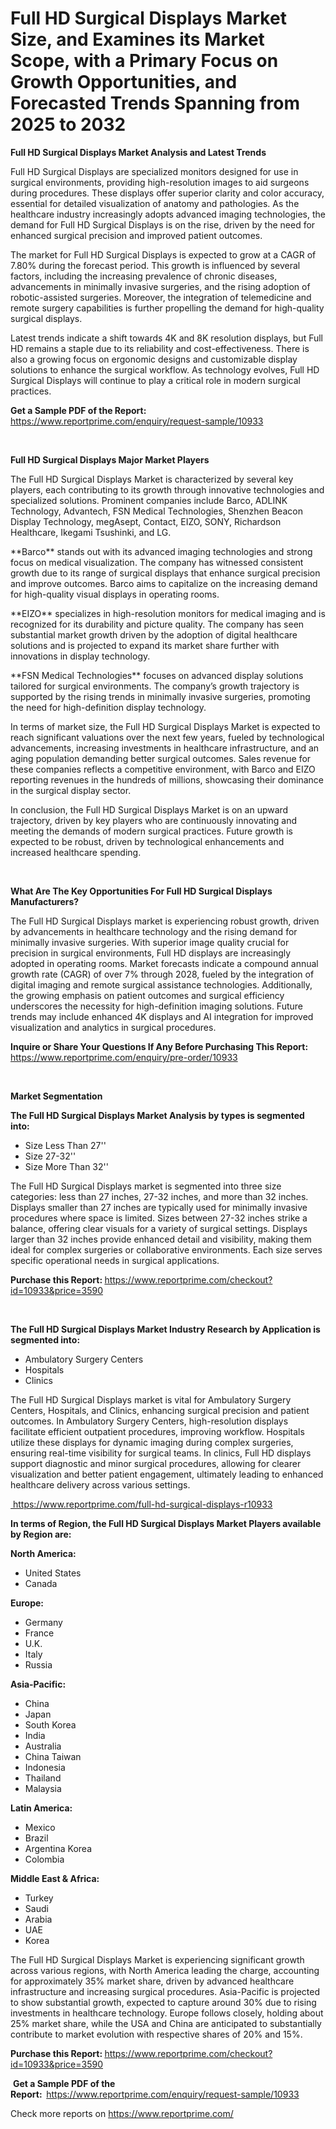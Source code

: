 <p><h1>Full HD Surgical Displays Market Size, and Examines its Market Scope, with a Primary Focus on Growth Opportunities, and Forecasted Trends Spanning from 2025 to 2032</h1></p><p><strong>Full HD Surgical Displays Market Analysis and Latest Trends</strong></p>
<p><p>Full HD Surgical Displays are specialized monitors designed for use in surgical environments, providing high-resolution images to aid surgeons during procedures. These displays offer superior clarity and color accuracy, essential for detailed visualization of anatomy and pathologies. As the healthcare industry increasingly adopts advanced imaging technologies, the demand for Full HD Surgical Displays is on the rise, driven by the need for enhanced surgical precision and improved patient outcomes.</p><p>The market for Full HD Surgical Displays is expected to grow at a CAGR of 7.80% during the forecast period. This growth is influenced by several factors, including the increasing prevalence of chronic diseases, advancements in minimally invasive surgeries, and the rising adoption of robotic-assisted surgeries. Moreover, the integration of telemedicine and remote surgery capabilities is further propelling the demand for high-quality surgical displays. </p><p>Latest trends indicate a shift towards 4K and 8K resolution displays, but Full HD remains a staple due to its reliability and cost-effectiveness. There is also a growing focus on ergonomic designs and customizable display solutions to enhance the surgical workflow. As technology evolves, Full HD Surgical Displays will continue to play a critical role in modern surgical practices.</p></p>
<p><strong>Get a Sample PDF of the Report:&nbsp;</strong> <a href="https://www.reportprime.com/enquiry/request-sample/10933?utm_campaign=1894&utm_medium=2&utm_source=Github&utm_content=ia&utm_term=20032025&utm_id=full-hd-surgical-displays">https://www.reportprime.com/enquiry/request-sample/10933</a></p>
<p>&nbsp;</p>
<p><strong>Full HD Surgical Displays Major Market Players</strong></p>
<p><p>The Full HD Surgical Displays Market is characterized by several key players, each contributing to its growth through innovative technologies and specialized solutions. Prominent companies include Barco, ADLINK Technology, Advantech, FSN Medical Technologies, Shenzhen Beacon Display Technology, megAsept, Contact, EIZO, SONY, Richardson Healthcare, Ikegami Tsushinki, and LG.</p><p>**Barco** stands out with its advanced imaging technologies and strong focus on medical visualization. The company has witnessed consistent growth due to its range of surgical displays that enhance surgical precision and improve outcomes. Barco aims to capitalize on the increasing demand for high-quality visual displays in operating rooms.</p><p>**EIZO** specializes in high-resolution monitors for medical imaging and is recognized for its durability and picture quality. The company has seen substantial market growth driven by the adoption of digital healthcare solutions and is projected to expand its market share further with innovations in display technology.</p><p>**FSN Medical Technologies** focuses on advanced display solutions tailored for surgical environments. The company’s growth trajectory is supported by the rising trends in minimally invasive surgeries, promoting the need for high-definition display technology.</p><p>In terms of market size, the Full HD Surgical Displays Market is expected to reach significant valuations over the next few years, fueled by technological advancements, increasing investments in healthcare infrastructure, and an aging population demanding better surgical outcomes. Sales revenue for these companies reflects a competitive environment, with Barco and EIZO reporting revenues in the hundreds of millions, showcasing their dominance in the surgical display sector.</p><p>In conclusion, the Full HD Surgical Displays Market is on an upward trajectory, driven by key players who are continuously innovating and meeting the demands of modern surgical practices. Future growth is expected to be robust, driven by technological enhancements and increased healthcare spending.</p></p>
<p>&nbsp;</p>
<p><strong>What Are The Key Opportunities For Full HD Surgical Displays Manufacturers?</strong></p>
<p><p>The Full HD Surgical Displays market is experiencing robust growth, driven by advancements in healthcare technology and the rising demand for minimally invasive surgeries. With superior image quality crucial for precision in surgical environments, Full HD displays are increasingly adopted in operating rooms. Market forecasts indicate a compound annual growth rate (CAGR) of over 7% through 2028, fueled by the integration of digital imaging and remote surgical assistance technologies. Additionally, the growing emphasis on patient outcomes and surgical efficiency underscores the necessity for high-definition imaging solutions. Future trends may include enhanced 4K displays and AI integration for improved visualization and analytics in surgical procedures.</p></p>
<p><strong>Inquire or Share Your Questions If Any Before Purchasing This Report:</strong> <a href="https://www.reportprime.com/enquiry/pre-order/10933?utm_campaign=1894&utm_medium=2&utm_source=Github&utm_content=ia&utm_term=20032025&utm_id=full-hd-surgical-displays">https://www.reportprime.com/enquiry/pre-order/10933</a></p>
<p>&nbsp;</p>
<p><strong>Market Segmentation</strong></p>
<p><strong>The Full HD Surgical Displays Market Analysis by types is segmented into:</strong></p>
<p><ul><li>Size Less Than 27''</li><li>Size 27-32''</li><li>Size More Than 32''</li></ul></p>
<p><p>The Full HD Surgical Displays market is segmented into three size categories: less than 27 inches, 27-32 inches, and more than 32 inches. Displays smaller than 27 inches are typically used for minimally invasive procedures where space is limited. Sizes between 27-32 inches strike a balance, offering clear visuals for a variety of surgical settings. Displays larger than 32 inches provide enhanced detail and visibility, making them ideal for complex surgeries or collaborative environments. Each size serves specific operational needs in surgical applications.</p></p>
<p><strong>Purchase this Report:&nbsp;</strong><a href="https://www.reportprime.com/checkout?id=10933&price=3590&utm_campaign=1894&utm_medium=2&utm_source=Github&utm_content=ia&utm_term=20032025&utm_id=full-hd-surgical-displays">https://www.reportprime.com/checkout?id=10933&price=3590</a></p>
<p>&nbsp;</p>
<p><strong>The Full HD Surgical Displays Market Industry Research by Application is segmented into:</strong></p>
<p><ul><li>Ambulatory Surgery Centers</li><li>Hospitals</li><li>Clinics</li></ul></p>
<p><p>The Full HD Surgical Displays market is vital for Ambulatory Surgery Centers, Hospitals, and Clinics, enhancing surgical precision and patient outcomes. In Ambulatory Surgery Centers, high-resolution displays facilitate efficient outpatient procedures, improving workflow. Hospitals utilize these displays for dynamic imaging during complex surgeries, ensuring real-time visibility for surgical teams. In clinics, Full HD displays support diagnostic and minor surgical procedures, allowing for clearer visualization and better patient engagement, ultimately leading to enhanced healthcare delivery across various settings.</p></p>
<p><a href="https://www.reportprime.com/full-hd-surgical-displays-r10933?utm_campaign=1894&utm_medium=2&utm_source=Github&utm_content=ia&utm_term=20032025&utm_id=full-hd-surgical-displays">&nbsp;https://www.reportprime.com/full-hd-surgical-displays-r10933</a></p>
<p><strong>In terms of Region, the Full HD Surgical Displays Market Players available by Region are:</strong></p>
<p>
    <p> <strong> North America: </strong>
        <ul>
            <li>United States</li>
            <li>Canada</li>
        </ul>
        </p> 
    <p> <strong> Europe: </strong>
        <ul>
            <li>Germany</li>
            <li>France</li>
            <li>U.K.</li>
            <li>Italy</li>
            <li>Russia</li>
        </ul>
        </p> 
    <p> <strong> Asia-Pacific: </strong>
        <ul>
            <li>China</li>
            <li>Japan</li>
            <li>South Korea</li>
            <li>India</li>
            <li>Australia</li>
            <li>China Taiwan</li>
            <li>Indonesia</li>
            <li>Thailand</li>
            <li>Malaysia</li>
        </ul>
        </p> 
    <p> <strong> Latin America: </strong>
        <ul>
            <li>Mexico</li>
            <li>Brazil</li>
            <li>Argentina Korea</li>
            <li>Colombia</li>
        </ul>
        </p> 
    <p> <strong> Middle East & Africa: </strong>
        <ul>
            <li>Turkey</li>
            <li>Saudi</li>
            <li>Arabia</li>
            <li>UAE</li>
            <li>Korea</li>
        </ul>
    </p>
    </p>
<p><p>The Full HD Surgical Displays Market is experiencing significant growth across various regions, with North America leading the charge, accounting for approximately 35% market share, driven by advanced healthcare infrastructure and increasing surgical procedures. Asia-Pacific is projected to show substantial growth, expected to capture around 30% due to rising investments in healthcare technology. Europe follows closely, holding about 25% market share, while the USA and China are anticipated to substantially contribute to market evolution with respective shares of 20% and 15%.</p></p>
<p><strong>Purchase this Report: </strong><a href="https://www.reportprime.com/checkout?id=10933&price=3590&utm_campaign=1894&utm_medium=2&utm_source=Github&utm_content=ia&utm_term=20032025&utm_id=full-hd-surgical-displays">https://www.reportprime.com/checkout?id=10933&price=3590</a></p>
<p>&nbsp;<strong>Get a Sample PDF of the Report:&nbsp;&nbsp;</strong><a href="https://www.reportprime.com/enquiry/request-sample/10933?utm_campaign=1894&utm_medium=2&utm_source=Github&utm_content=ia&utm_term=20032025&utm_id=full-hd-surgical-displays">https://www.reportprime.com/enquiry/request-sample/10933</a></p>
<p><strong></strong></p>
<p>Check more reports on <a href="https://www.reportprime.com/?utm_campaign=1894&utm_medium=2&utm_source=Github&utm_content=ia&utm_term=20032025&utm_id=full-hd-surgical-displays">https://www.reportprime.com/</a></p>